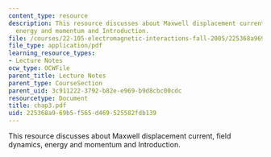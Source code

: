 ```yaml
---
content_type: resource
description: This resource discusses about Maxwell displacement current, field dynamics,
  energy and momentum and Introduction.
file: /courses/22-105-electromagnetic-interactions-fall-2005/225368a969b5f565d469525582fdb139_chap3.pdf
file_type: application/pdf
learning_resource_types:
- Lecture Notes
ocw_type: OCWFile
parent_title: Lecture Notes
parent_type: CourseSection
parent_uid: 3c911222-3792-b82e-e969-b9d8cbc00cdc
resourcetype: Document
title: chap3.pdf
uid: 225368a9-69b5-f565-d469-525582fdb139
---
```

This resource discusses about Maxwell displacement current, field dynamics, energy and momentum and Introduction.


